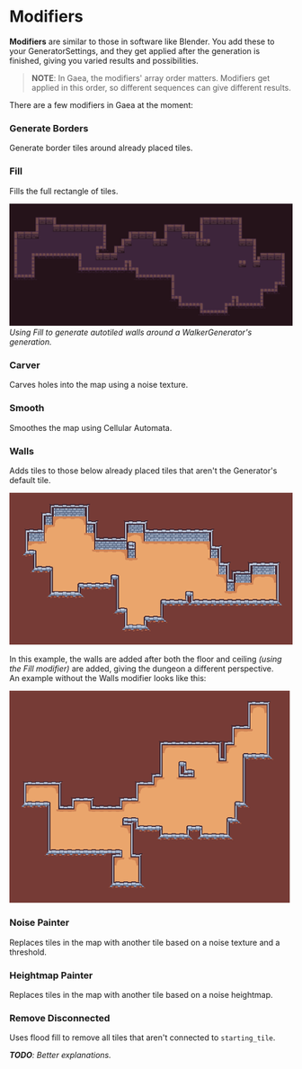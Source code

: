# Modifiers

**Modifiers** are similar to those in software like Blender. You add these to your GeneratorSettings, and they get applied after the generation is finished, giving you varied results and possibilities. 

> **NOTE**: In Gaea, the modifiers' array order matters. Modifiers get applied in this order, so different sequences can give different results.

There are a few modifiers in Gaea at the moment:

### Generate Borders

Generate border tiles around already placed tiles.

### Fill 

Fills the full rectangle of tiles.

![fill showcase](assets/fill-showcase.png)
*Using Fill to generate autotiled walls around a WalkerGenerator's generation.*

### Carver

Carves holes into the map using a noise texture.

### Smooth

Smoothes the map using Cellular Automata.

### Walls

Adds tiles to those below already placed tiles that aren't the Generator's default tile.

![walls modifier showcase](assets/walls-modifier-showcase.png)

In this example, the walls are added after both the floor and ceiling *(using the Fill modifier)* are added, giving the dungeon a different perspective.<br>
An example without the Walls modifier looks like this:

![without walls modifier](assets/walls-modifier-showcase-before.png)

### Noise Painter

Replaces tiles in the map with another tile based on a noise texture and a threshold.

### Heightmap Painter

Replaces tiles in the map with another tile based on a noise heightmap.

### Remove Disconnected

Uses flood fill to remove all tiles that aren't connected to `starting_tile`.


_**TODO**: Better explanations._